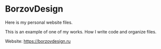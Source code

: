 # BorzovDesign
Here is my personal website files.

This is an example of one of my works.
How I write code and organize files.

Website: https://borzovdesign.ru

